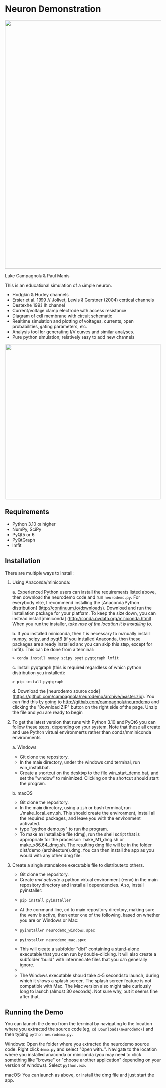 Neuron Demonstration
====================

<div align="center"><img src="https://github.com/campagnola/neurodemo/blob/master/screenshot.png" width="800"></div>

Luke Campagnola & Paul Manis


This is an educational simulation of a simple neuron.

* Hodgkin & Huxley channels
* Ersier et al. 1999 // Jolivet, Lewis & Gerstner (2004) cortical channels
* Destexhe 1993 Ih channel
* Current/voltage clamp electrode with access resistance
* Diagram of cell membrane with circuit schematic
* Realtime simulation and plotting of voltages, currents, open probabilities, gating parameters, etc.
* Analysis tool for generating I/V curves and similar analyses.
* Pure python simulation; relatively easy to add new channels

<div align="center"><img src="https://github.com/campagnola/neurodemo/blob/master/analysis_screenshot.png" width="500"></div>


Requirements
------------

* Python 3.10 or higher
* NumPy, SciPy
* PyQt5 or 6
* PyQtGraph
* lmfit


Installation
------------

There are multiple ways to install:

1. Using Anaconda/miniconda:
    
    a. Experienced Python users can install the requirements listed above, then download the neurodemo code and run `neurodemo.py`. For everybody else, I recommend installing the [Anaconda Python distribution] (http://continuum.io/downloads). Download and run the installation package for your platform. To keep the size down, you can instead install [miniconda] (http://conda.pydata.org/miniconda.html). When you run the installer, _take note of the location it is installing to_.

    b. If you installed miniconda, then it is necessary to manually install numpy, scipy, and pyqt6 (if you installed Anaconda, then these packages are already installed and you can skip this step, except for lmfit). This can be done from a terminal:

    ```
    > conda install numpy scipy pyqt pyqtgraph lmfit
    ```

    c. Install pyqtgraph (this is required regardless of which python distribution you installed):

    ```
    > pip install pyqtgraph
    ```

    d. Download the [neurodemo source code] (https://github.com/campagnola/neurodemo/archive/master.zip). You can find this by going to http://github.com/campagnola/neurodemo and clicking the "Download ZIP" button on the right side of the page. Unzip the file and you are ready to begin!

2. To get the latest version that runs with Python 3.10 and PyQt6 you can follow these steps, depending on your system. Note that these all create and use Python virtual environments rather than conda/mminiconda environments.
    
    a. Windows
    -  Git clone the repository.
    - In the main directory, under the windows cmd terminal, run win_install.bat.
    - Create a shortcut on the desktop to the file win_start_demo.bat, and set the "window" to minimized. 
        Clicking on the shortcut should start the program. 
    
    b. macOS
    - Git clone the repository.
    - In the main directory, using a zsh or bash terminal, run ./make_local_env.sh. This should create the environment, install all the required packages, and leave you with the environment activated. 
    -  type "python demo.py" to run the program. 
    - To make an installable file (dmg), run the shell script that is appropriate for the processor: make_M1_dmg.sh or make_x86_64_dmg.sh. The resulting dmg file will be in the folder dist/demo_(architecture).dmg. You can then install the app as you would with any other dmg file.  

3. Create a single standalone executable file to distribute to others.

    - Git clone the repository. 
    - Create *and activate* a python virtual environment (venv) in the main repository directory and install all dependencies. Also, install pyinstaller:
    -     pip install pyinstaller
    - At the command line, cd to main repository directory, making sure the venv is active, then enter one of the following, based on whether you are on Windows or Mac:
    -     pyinstaller neurodemo_windows.spec
    -     pyinstaller neurodemo_mac.spec
    - This will create a subfolder "dist" containing a stand-alone executable that you can run by double-clicking. It will also create a subfolder "build" with intermediate files that you can generally ignore.
    - 
    - The Windows executable should take 4-5 seconds to launch, during which it shows a splash screen. The splash screen feature is not compatible with Mac. The Mac version also might take curiously long to launch (almost 30 seconds). Not sure why, but it seems fine after that. 


Running the Demo
----------------

You can launch the demo from the terminal by navigating to the location where you extracted the source code (eg, `cd Downloads\neurodemo\`) and then typing `python neurodemo.py`.

Windows: Open the folder where you extracted the neurodemo source code. Right click `demo.py` and select "Open with..". Navigate to the location where you installed anaconda or miniconda (you may need to click something like "browse" or "choose another application" depending on your version of windows). Select `python.exe`.

macOS: You can launch as above, or install the dmg file and just start the app. 
